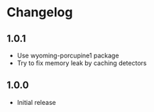 # Changelog

## 1.0.1

- Use wyoming-porcupine1 package
- Try to fix memory leak by caching detectors

## 1.0.0

- Initial release
